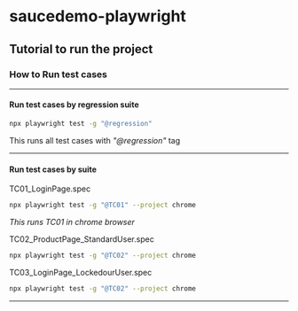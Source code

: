 # saucedemo-playwright
## Tutorial to run the project

### How to Run test cases

---

#### Run test cases by regression suite

```bash
npx playwright test -g "@regression"
```
This runs all test cases with *"@regression"* tag

---
#### Run test cases by suite

TC01_LoginPage.spec
```bash
npx playwright test -g "@TC01" --project chrome
```
_This runs TC01 in *chrome* browser_

TC02_ProductPage_StandardUser.spec
```bash
npx playwright test -g "@TC02" --project chrome
```

TC03_LoginPage_LockedourUser.spec
```bash
npx playwright test -g "@TC02" --project chrome
```
---

